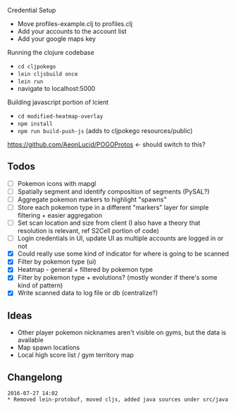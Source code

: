 Credential Setup
*  Move profiles-example.clj to profiles.clj
*  Add your accounts to the account list
*  Add your google maps key

Running the clojure codebase
*  `cd cljpokego`
*  `lein cljsbuild once`
*  `lein run`
*  navigate to localhost:5000

Building javascript portion of lcient
*  `cd modified-heatmap-overlay`
*  `npm install`
*  `npm run build-push-js` (adds to cljpokego resources/public)


https://github.com/AeonLucid/POGOProtos <- should switch to this?

## Todos
- [ ]  Pokemon icons with mapgl
- [ ]  Spatially segment and identify composition of segments (PySAL?)
- [ ]  Aggregate pokemon markers to highlight "spawns"
- [ ]  Store each pokemon type in a different "markers" layer for simple filtering + easier aggregation
- [ ]  Set scan location and size from client (I also have a theory that resolution is relevant, ref S2Cell portion of code)
- [ ]  Login credentials in UI, update UI as multiple accounts are logged in or not
- [x]  Could really use some kind of indicator for where is going to be scanned
- [x]  Filter by pokemon type (ui)
- [x]  Heatmap - general + filtered by pokemon type
- [x]  Filter by pokemon type + evolutions? (mostly wonder if there's some kind of pattern)
- [x]  Write scanned data to log file or db (centralize?)

## Ideas
*  Other player pokemon nicknames aren't visible on gyms, but the data is available
*  Map spawn locations
*  Local high score list / gym territory map


## Changelong
```
2016-07-27 14:02
* Removed lein-protobuf, moved cljs, added java sources under src/java
```
